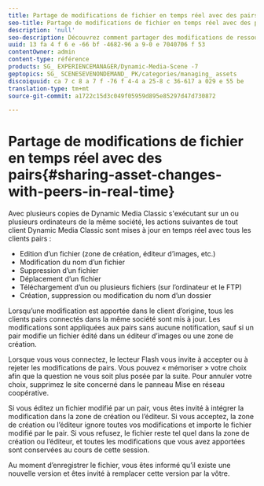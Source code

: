 ```yaml
---
title: Partage de modifications de fichier en temps réel avec des pairs
seo-title: Partage de modifications de fichier en temps réel avec des pairs
description: 'null'
seo-description: Découvrez comment partager des modifications de ressources avec des pairs en temps réel.
uuid: 13 fa 4 f 6 e -66 bf -4682-96 a 9-0 e 7040706 f 53
contentOwner: admin
content-type: référence
products: SG_ EXPERIENCEMANAGER/Dynamic-Media-Scene -7
geptopics: SG_ SCENESEVENONDEMAND_ PK/categories/managing_ assets
discoiquuid: ca 7 c 8 a 7 f -76 f 4-4 a 25-8 c 36-617 a 029 e 55 be
translation-type: tm+mt
source-git-commit: a1722c15d3c049f05959d895e85297d47d730872

---
```



# Partage de modifications de fichier en temps réel avec des pairs{#sharing-asset-changes-with-peers-in-real-time}

Avec plusieurs copies de Dynamic Media Classic s'exécutant sur un ou plusieurs ordinateurs de la même société, les actions suivantes de tout client Dynamic Media Classic sont mises à jour en temps réel avec tous les clients pairs :

* Edition d’un fichier (zone de création, éditeur d’images, etc.)
* Modification du nom d’un fichier
* Suppression d’un fichier
* Déplacement d’un fichier
* Téléchargement d’un ou plusieurs fichiers (sur l’ordinateur et le FTP)
* Création, suppression ou modification du nom d’un dossier

Lorsqu’une modification est apportée dans le client d’origine, tous les clients pairs connectés dans la même société sont mis à jour. Les modifications sont appliquées aux pairs sans aucune notification, sauf si un pair modifie un fichier édité dans un éditeur d’images ou une zone de création.

Lorsque vous vous connectez, le lecteur Flash vous invite à accepter ou à rejeter les modifications de pairs. Vous pouvez « mémoriser » votre choix afin que la question ne vous soit plus posée par la suite. Pour annuler votre choix, supprimez le site concerné dans le panneau Mise en réseau coopérative.

Si vous éditez un fichier modifié par un pair, vous êtes invité à intégrer la modification dans la zone de création ou l’éditeur. Si vous acceptez, la zone de création ou l’éditeur ignore toutes vos modifications et importe le fichier modifié par le pair. Si vous refusez, le fichier reste tel quel dans la zone de création ou l’éditeur, et toutes les modifications que vous avez apportées sont conservées au cours de cette session.

Au moment d’enregistrer le fichier, vous êtes informé qu’il existe une nouvelle version et êtes invité à remplacer cette version par la vôtre.
